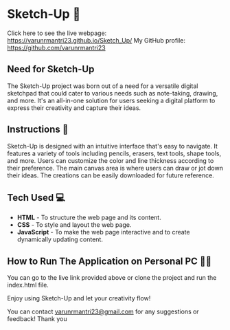 # Sketch-Up 🎨

Click here to see the live webpage: https://varunrmantri23.github.io/Sketch_Up/
My GitHub profile: https://github.com/varunrmantri23

## Need for Sketch-Up

The Sketch-Up project was born out of a need for a versatile digital sketchpad that could cater to various needs such as note-taking, drawing, and more. It's an all-in-one solution for users seeking a digital platform to express their creativity and capture their ideas.

## Instructions 📝

Sketch-Up is designed with an intuitive interface that's easy to navigate. It features a variety of tools including pencils, erasers, text tools, shape tools, and more. Users can customize the color and line thickness according to their preference. The main canvas area is where users can draw or jot down their ideas. The creations can be easily downloaded for future reference.

## Tech Used 💻

-   **HTML** - To structure the web page and its content.
-   **CSS** - To style and layout the web page.
-   **JavaScript** - To make the web page interactive and to create dynamically updating content.

## How to Run The Application on Personal PC 🏃‍♂️

You can go to the live link provided above or clone the project and run the index.html file.

Enjoy using Sketch-Up and let your creativity flow!

You can contact varunrmantri23@gmail.com for any suggestions or feedback! Thank you
